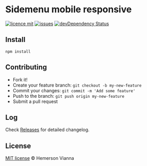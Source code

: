 # Sidemenu mobile responsive

[![licence mit](https://img.shields.io/badge/license-MIT-blue.svg?style=flat-square)](http://hemersonvianna.mit-license.org/)
[![issues](https://img.shields.io/github/issues/descco-tools/resource-responsive-sidemenu.svg?style=flat-square)](https://github.com/descco-tools/resource-responsive-sidemenu/issues)
[![devDependency Status](https://david-dm.org/descco-tools/resource-responsive-sidemenu/dev-status.svg)](https://david-dm.org/descco-tools/resource-responsive-sidemenu#info=devDependencies)

## Install

```
npm install
```

## Contributing

- Fork it!
- Create your feature branch: `git checkout -b my-new-feature`
- Commit your changes: `git commit -m 'Add some feature'`
- Push to the branch: `git push origin my-new-feature`
- Submit a pull request

## Log

Check [Releases](https://github.com/descco-tools/resource-responsive-sidemenu/releases) for detailed changelog.

## License

[MIT license](http://hemersonvianna.mit-license.org/) © Hemerson Vianna
